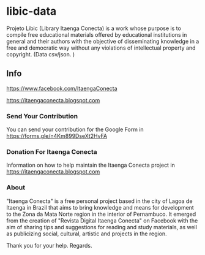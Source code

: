 # libic-data
Projeto Libic (Library Itaenga Conecta) is a work whose purpose is to compile free educational materials offered by educational institutions in general and their authors with the objective of disseminating knowledge in a free and democratic way without any violations of intellectual property and copyright. (Data csv/json. )

## Info

https://www.facebook.com/ItaengaConecta

https://itaengaconecta.blogspot.com

### Send Your Contribution

You can send your contribution for the Google Form in https://forms.gle/n4Km899DseXt2HvFA

### Donation For Itaenga Conecta

Information on how to help maintain the Itaenga Conecta project in https://itaengaconecta.blogspot.com

### About

"Itaenga Conecta" is a free personal project based in the city of Lagoa de Itaenga in Brazil that aims to bring knowledge and means for development to the Zona da Mata Norte region in the interior of Pernambuco. It emerged from the creation of "Revista Digital Itaenga Conecta" on Facebook with the aim of sharing tips and suggestions for reading and study materials, as well as publicizing social, cultural, artistic and projects in the region.


Thank you for your help.
Regards.
